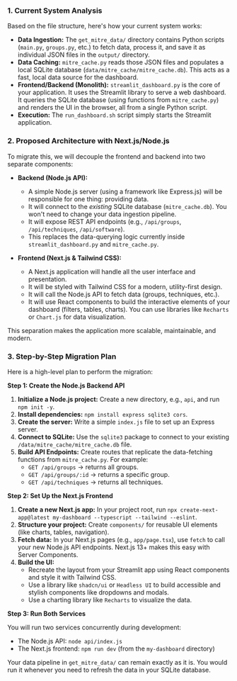 ### **1. Current System Analysis**

Based on the file structure, here's how your current system works:

*   **Data Ingestion:** The `get_mitre_data/` directory contains Python scripts (`main.py`, `groups.py`, etc.) to fetch data, process it, and save it as individual JSON files in the `output/` directory.
*   **Data Caching:** `mitre_cache.py` reads those JSON files and populates a local SQLite database (`data/mitre_cache/mitre_cache.db`). This acts as a fast, local data source for the dashboard.
*   **Frontend/Backend (Monolith):** `streamlit_dashboard.py` is the core of your application. It uses the Streamlit library to serve a web dashboard. It queries the SQLite database (using functions from `mitre_cache.py`) and renders the UI in the browser, all from a single Python script.
*   **Execution:** The `run_dashboard.sh` script simply starts the Streamlit application.

### **2. Proposed Architecture with Next.js/Node.js**

To migrate this, we will decouple the frontend and backend into two separate components:

*   **Backend (Node.js API):**
    *   A simple Node.js server (using a framework like Express.js) will be responsible for one thing: providing data.
    *   It will connect to the *existing* SQLite database (`mitre_cache.db`). You won't need to change your data ingestion pipeline.
    *   It will expose REST API endpoints (e.g., `/api/groups`, `/api/techniques`, `/api/software`).
    *   This replaces the data-querying logic currently inside `streamlit_dashboard.py` and `mitre_cache.py`.

*   **Frontend (Next.js & Tailwind CSS):**
    *   A Next.js application will handle all the user interface and presentation.
    *   It will be styled with Tailwind CSS for a modern, utility-first design.
    *   It will call the Node.js API to fetch data (groups, techniques, etc.).
    *   It will use React components to build the interactive elements of your dashboard (filters, tables, charts). You can use libraries like `Recharts` or `Chart.js` for data visualization.

This separation makes the application more scalable, maintainable, and modern.

### **3. Step-by-Step Migration Plan**

Here is a high-level plan to perform the migration:

**Step 1: Create the Node.js Backend API**

1.  **Initialize a Node.js project:** Create a new directory, e.g., `api`, and run `npm init -y`.
2.  **Install dependencies:** `npm install express sqlite3 cors`.
3.  **Create the server:** Write a simple `index.js` file to set up an Express server.
4.  **Connect to SQLite:** Use the `sqlite3` package to connect to your existing `/data/mitre_cache/mitre_cache.db` file.
5.  **Build API Endpoints:** Create routes that replicate the data-fetching functions from `mitre_cache.py`. For example:
    *   `GET /api/groups` -> returns all groups.
    *   `GET /api/groups/:id` -> returns a specific group.
    *   `GET /api/techniques` -> returns all techniques.

**Step 2: Set Up the Next.js Frontend**

1.  **Create a new Next.js app:** In your project root, run `npx create-next-app@latest my-dashboard --typescript --tailwind --eslint`.
2.  **Structure your project:** Create `components/` for reusable UI elements (like charts, tables, navigation).
3.  **Fetch data:** In your Next.js pages (e.g., `app/page.tsx`), use `fetch` to call your new Node.js API endpoints. Next.js 13+ makes this easy with Server Components.
4.  **Build the UI:**
    *   Recreate the layout from your Streamlit app using React components and style it with Tailwind CSS.
    *   Use a library like `shadcn/ui` or `Headless UI` to build accessible and stylish components like dropdowns and modals.
    *   Use a charting library like `Recharts` to visualize the data.

**Step 3: Run Both Services**

You will run two services concurrently during development:
*   The Node.js API: `node api/index.js`
*   The Next.js frontend: `npm run dev` (from the `my-dashboard` directory)

Your data pipeline in `get_mitre_data/` can remain exactly as it is. You would run it whenever you need to refresh the data in your SQLite database.
